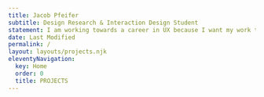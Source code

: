 ```yaml
---
title: Jacob Pfeifer
subtitle: Design Research & Interaction Design Student
statement: I am working towards a career in UX because I want my work to have a positive impact. My hope is to design a more equitable, inclusive, and compassionate future.
date: Last Modified 
permalink: /
layout: layouts/projects.njk
eleventyNavigation:
  key: Home
  order: 0
  title: PROJECTS
---
```




